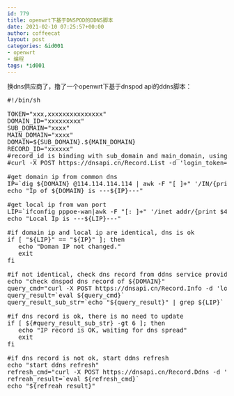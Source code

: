 ```yaml
---
id: 779
title: openwrt下基于DNSPOD的DDNS脚本
date: 2021-02-10 07:25:57+00:00
author: coffeecat
layout: post
categories: &id001
- openwrt
- 编程
tags: *id001
---
```


换dns供应商了，撸了一个openwrt下基于dnspod api的ddns脚本：

<pre lang="bash" line="0"  colla="+">
#!/bin/sh

TOKEN="xxx,xxxxxxxxxxxxxxx"
DOMAIN_ID="xxxxxxxxx"
SUB_DOMAIN="xxxx"
MAIN_DOMAIN="xxxx"
DOMAIN=${SUB_DOMAIN}.${MAIN_DOMAIN}
RECORD_ID="xxxxxx"
#record_id is binding with sub_domain and main_domain, using following command to get record_id
#curl -X POST https://dnsapi.cn/Record.List -d 'login_token=${TOKEN}&format=json&domain_id=${DOMAIN_ID}&offset=0&length=3'

#get domain ip from common dns
IP=`dig ${DOMAIN} @114.114.114.114 | awk -F "[ ]+" '/IN/{print $1}' | awk 'NR==2 {print $5}'`
echo "Ip of ${DOMAIN} is ---${IP}---"

#get local ip from wan port
LIP=`ifconfig pppoe-wan|awk -F "[: ]+" '/inet addr/{print $4}'`
echo "Local Ip is ---${LIP}---"

#if domain ip and local ip are identical, dns is ok
if [ "${LIP}" == "${IP}" ]; then
   echo "Doman IP not changed."
   exit
fi

#if not identical, check dns record from ddns service provider
echo "check dnspod dns record of ${DOMAIN}"
query_cmd="curl -X POST https://dnsapi.cn/Record.Info -d 'login_token=${TOKEN}&format=json&domain_id=${DOMAIN_ID}&record_id=${RECORD_ID}'"
query_result=`eval ${query_cmd}`
query_result_sub_str=`echo "${query_result}" | grep ${LIP}`

#if dns record is ok, there is no need to update
if [ ${#query_result_sub_str} -gt 6 ]; then
   echo "IP record is OK, waiting for dns spread"
   exit
fi

#if dns record is not ok, start ddns refresh
echo "start ddns refresh"
refresh_cmd="curl -X POST https://dnsapi.cn/Record.Ddns -d 'login_token=${TOKEN}&format=json&domain_id=${DOMAIN_ID}&record_id=${RECORD_ID}&record_line_id=0&value=${LIP}&sub_domain=${SUB_DOMAIN}'"
refreah_result=`eval ${refresh_cmd}`
echo "${refreah_result}"
</pre>